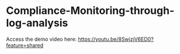 # Compliance-Monitoring-through-log-analysis

Access the demo video here: https://youtu.be/8SwjzjV6ED0?feature=shared
